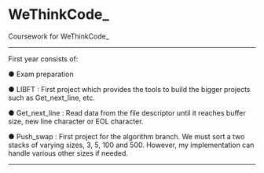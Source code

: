 # WeThinkCode_
Coursework for WeThinkCode_

------------------------------------------------------------------------------------------------------------------------------------------

First year consists of:

● Exam preparation

● LIBFT         : First project which provides the tools to build the bigger projects such as Get_next_line, etc.

● Get_next_line : Read data from the file descriptor until it reaches buffer size, new line character or EOL character.

● Push_swap     : First project for the algorithm branch. We must sort a two stacks of varying sizes, 3, 5, 100 and 500. However, my implementation can handle various other sizes if needed.

------------------------------------------------------------------------------------------------------------------------------------------
